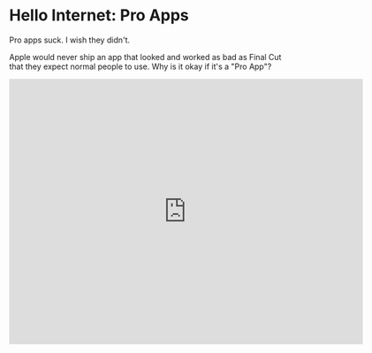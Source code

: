 # Hello Internet: Pro Apps

Pro apps suck. I wish they didn't.

Apple would never ship an app that looked and worked as bad as Final Cut that they expect normal people to use. Why is it okay if it's a "Pro App"?

<div class="video vimeo"><iframe src="http://player.vimeo.com/video/13629336?title=0&amp;byline=0&amp;portrait=0&amp;color=f05b35" width="640" height="480" frameborder="0" webkitAllowFullScreen mozallowfullscreen allowFullScreen></iframe></div>
